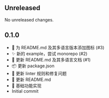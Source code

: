 ## Unreleased

No unreleased changes.

## 0.1.0

- 🍱 为 README.md 及其多语言版本添加图标 (#3)
- ✨ 新的 example，尝试 monorepo (#2)
- 📝 更新 README.md 及其多语言文档 (#1)
- 📦️ 更新 package.json
- 🚨 更新 linter 规则和修复问题
- 📝 更新 README.md
- :tada: 基础功能实现
- Initial commit
